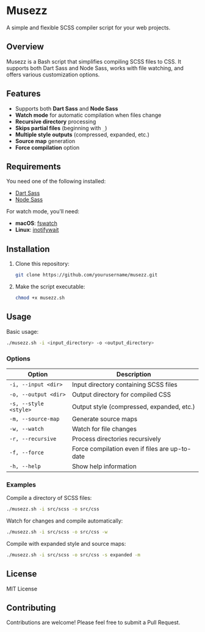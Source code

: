 # Musezz

A simple and flexible SCSS compiler script for your web projects.

## Overview

Musezz is a Bash script that simplifies compiling SCSS files to CSS. It supports both Dart Sass and Node Sass, works with file watching, and offers various customization options.

## Features

- Supports both **Dart Sass** and **Node Sass**
- **Watch mode** for automatic compilation when files change
- **Recursive directory** processing
- **Skips partial files** (beginning with `_`)
- **Multiple style outputs** (compressed, expanded, etc.)
- **Source map** generation
- **Force compilation** option

## Requirements

You need one of the following installed:
- [Dart Sass](https://sass-lang.com/install)
- [Node Sass](https://www.npmjs.com/package/node-sass)

For watch mode, you'll need:
- **macOS**: [fswatch](https://github.com/emcrisostomo/fswatch)
- **Linux**: [inotifywait](https://github.com/inotify-tools/inotify-tools)

## Installation

1. Clone this repository:
   ```bash
   git clone https://github.com/yourusername/musezz.git
   ```

2. Make the script executable:
   ```bash
   chmod +x musezz.sh
   ```

## Usage

Basic usage:
```bash
./musezz.sh -i <input_directory> -o <output_directory>
```

### Options

| Option | Description |
|--------|-------------|
| `-i, --input <dir>` | Input directory containing SCSS files |
| `-o, --output <dir>` | Output directory for compiled CSS |
| `-s, --style <style>` | Output style (compressed, expanded, etc.) |
| `-m, --source-map` | Generate source maps |
| `-w, --watch` | Watch for file changes |
| `-r, --recursive` | Process directories recursively |
| `-f, --force` | Force compilation even if files are up-to-date |
| `-h, --help` | Show help information |

### Examples

Compile a directory of SCSS files:
```bash
./musezz.sh -i src/scss -o src/css
```

Watch for changes and compile automatically:
```bash
./musezz.sh -i src/scss -o src/css -w
```

Compile with expanded style and source maps:
```bash
./musezz.sh -i src/scss -o src/css -s expanded -m
```

## License

MIT License

## Contributing

Contributions are welcome! Please feel free to submit a Pull Request.